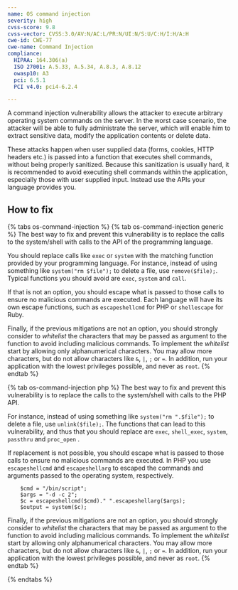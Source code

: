 ```yaml
---
name: OS command injection
severity: high
cvss-score: 9.8
cvss-vector: CVSS:3.0/AV:N/AC:L/PR:N/UI:N/S:U/C:H/I:H/A:H
cwe-id: CWE-77
cwe-name: Command Injection
compliance:
  HIPAA: 164.306(a)
  ISO 27001: A.5.33, A.5.34, A.8.3, A.8.12
  owasp10: A3
  pci: 6.5.1
  PCI v4.0: pci4-6.2.4

---            
```


A command injection vulnerability allows the attacker to execute arbitrary operating system commands on the server. In the worst case scenario, the attacker will be able to fully administrate the server, which will enable him to extract sensitive data, modify the application contents or delete data.

These attacks happen when user supplied data (forms, cookies, HTTP headers etc.) is passed into a function that executes shell commands, without being properly sanitized. Because this sanitization is usually hard, it is recommended to avoid executing shell commands within the application, especially those with user supplied input. Instead use the APIs your language provides you.



## How to fix

{% tabs os-command-injection %}
{% tab os-command-injection generic %}
The best way to fix and prevent this vulnerability is to replace the calls to the system/shell with calls to the API of the programming language. 

You should replace calls like `exec` or `system` with the matching function provided by your programming language. For instance, instead of using something like `system("rm $file");` to delete a file, use `remove($file);`. Typical functions you should avoid are `exec`, `system` and `call`.

If that is not an option, you should escape what is passed to those calls to ensure no malicious commands are executed. Each language will have its own escape functions, such as `escapeshellcmd` for PHP or `shellescape` for Ruby.

Finally, if the previous mitigations are not an option, you should strongly consider to _whitelist_ the characters that may be passed as argument to the function to avoid including malicious commands. To implement the _whitelist_ start by allowing only alphanumerical characters. You may allow more characters, but do not allow characters like `&`, `|`, `;` or `=`. In addition, run your application with the lowest privileges possible, and never as `root`. 
{% endtab %}

{% tab os-command-injection php %}
The best way to fix and prevent this vulnerability is to replace the calls to the system/shell with calls to the PHP API.

For instance, instead of using something like `system("rm ".$file");` to delete a file, use `unlink($file);`. The functions that can lead to this vulnerability, and thus that you should replace are `exec`, `shell_exec`, `system`, `passthru` and `proc_open` .

If replacement is not possible, you should escape what is passed to those calls to ensure no malicious commands are executed. In PHP you use `escapeshellcmd` and `escapeshellarg` to escaped the commands and arguments passed to the operating system, respectively.

```
    $cmd = "/bin/script";
    $args = "-d -c 2";
    $c = escapeshellcmd($cmd)." ".escapeshellarg($args);
    $output = system($c);
````
Finally, if the previous mitigations are not an option, you should strongly consider to _whitelist_ the characters that may be passed as argument to the function to avoid including malicious commands. To implement the _whitelist_ start by allowing only alphanumerical characters. You may allow more characters, but do not allow characters like `&`, `|`, `;` or `=`. In addition, run your application with the lowest privileges possible, and never as `root`.
{% endtab %}

{% endtabs %}
